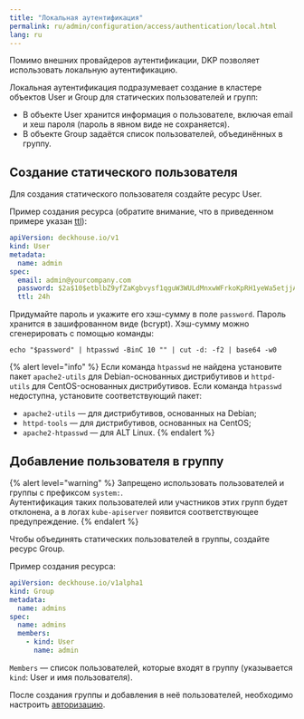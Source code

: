 ```yaml
---
title: "Локальная аутентификация"
permalink: ru/admin/configuration/access/authentication/local.html
lang: ru
---
```


Помимо внешних провайдеров аутентификации, DKP позволяет использовать локальную аутентификацию.

Локальная аутентификация подразумевает создание в кластере объектов User и Group для статических пользователей и групп:

- В объекте User хранится информация о пользователе, включая email и хеш пароля (пароль в явном виде не сохраняется).
- В объекте Group задаётся список пользователей, объединённых в группу.

## Создание статического пользователя

Для создания статического пользователя создайте ресурс User.

Пример создания ресурса (обратите внимание, что в приведенном примере указан [ttl](https://deckhouse.ru/products/kubernetes-platform/documentation/v1/modules/user-authn/cr.html#user-v1-spec-ttl)):

```yaml
apiVersion: deckhouse.io/v1
kind: User
metadata:
  name: admin
spec:
  email: admin@yourcompany.com
  password: $2a$10$etblbZ9yfZaKgbvysf1qguW3WULdMnxwWFrkoKpRH1yeWa5etjjAa
  ttl: 24h
```

Придумайте пароль и укажите его хэш-сумму в поле `password`. Пароль хранится в зашифрованном виде (bcrypt).
Хэш-сумму можно сгенерировать с помощью команды:

```shell
echo "$password" | htpasswd -BinC 10 "" | cut -d: -f2 | base64 -w0
```

{% alert level="info" %}
Если команда `htpasswd` не найдена установите пакет `apache2-utils` для Debian-основанных дистрибутивов и `httpd-utils` для CentOS-основанных дистрибутивов.
Если команда `htpasswd` недоступна, установите соответствующий пакет:

* `apache2-utils` — для дистрибутивов, основанных на Debian;
* `httpd-tools` — для дистрибутивов, основанных на CentOS;
* `apache2-htpasswd` — для ALT Linux.
{% endalert %}

## Добавление пользователя в группу

{% alert level="warning" %}
Запрещено использовать пользователей и группы с префиксом `system:`.  
Аутентификация таких пользователей или участников этих групп будет отклонена, а в логах `kube-apiserver` появится соответствующее предупреждение.
{% endalert %}

Чтобы объединять статических пользователей в группы, создайте ресурс Group.

Пример создания ресурса:

```yaml
apiVersion: deckhouse.io/v1alpha1
kind: Group
metadata:
  name: admins
spec:
  name: admins
  members:
    - kind: User
      name: admin
```

`Members` — список пользователей, которые входят в группу (указывается `kind`: User и имя пользователя).

После создания группы и добавления в неё пользователей, необходимо настроить [авторизацию](../../access/authorization/).
